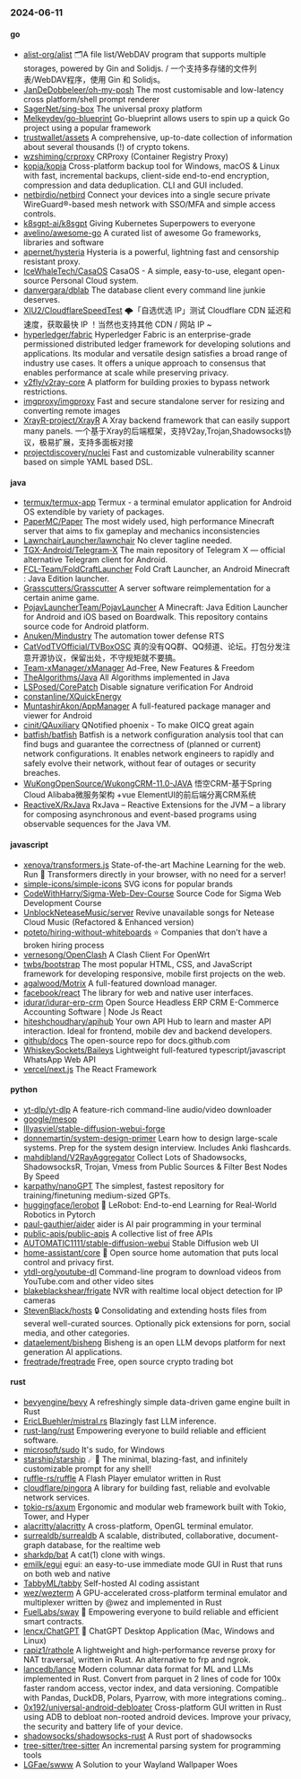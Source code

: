 ### 2024-06-11

#### go
* [alist-org/alist](https://github.com/alist-org/alist) 🗂️A file list/WebDAV program that supports multiple storages, powered by Gin and Solidjs. / 一个支持多存储的文件列表/WebDAV程序，使用 Gin 和 Solidjs。
* [JanDeDobbeleer/oh-my-posh](https://github.com/JanDeDobbeleer/oh-my-posh) The most customisable and low-latency cross platform/shell prompt renderer
* [SagerNet/sing-box](https://github.com/SagerNet/sing-box) The universal proxy platform
* [Melkeydev/go-blueprint](https://github.com/Melkeydev/go-blueprint) Go-blueprint allows users to spin up a quick Go project using a popular framework
* [trustwallet/assets](https://github.com/trustwallet/assets) A comprehensive, up-to-date collection of information about several thousands (!) of crypto tokens.
* [wzshiming/crproxy](https://github.com/wzshiming/crproxy) CRProxy (Container Registry Proxy)
* [kopia/kopia](https://github.com/kopia/kopia) Cross-platform backup tool for Windows, macOS & Linux with fast, incremental backups, client-side end-to-end encryption, compression and data deduplication. CLI and GUI included.
* [netbirdio/netbird](https://github.com/netbirdio/netbird) Connect your devices into a single secure private WireGuard®-based mesh network with SSO/MFA and simple access controls.
* [k8sgpt-ai/k8sgpt](https://github.com/k8sgpt-ai/k8sgpt) Giving Kubernetes Superpowers to everyone
* [avelino/awesome-go](https://github.com/avelino/awesome-go) A curated list of awesome Go frameworks, libraries and software
* [apernet/hysteria](https://github.com/apernet/hysteria) Hysteria is a powerful, lightning fast and censorship resistant proxy.
* [IceWhaleTech/CasaOS](https://github.com/IceWhaleTech/CasaOS) CasaOS - A simple, easy-to-use, elegant open-source Personal Cloud system.
* [danvergara/dblab](https://github.com/danvergara/dblab) The database client every command line junkie deserves.
* [XIU2/CloudflareSpeedTest](https://github.com/XIU2/CloudflareSpeedTest) 🌩「自选优选 IP」测试 Cloudflare CDN 延迟和速度，获取最快 IP ！当然也支持其他 CDN / 网站 IP ~
* [hyperledger/fabric](https://github.com/hyperledger/fabric) Hyperledger Fabric is an enterprise-grade permissioned distributed ledger framework for developing solutions and applications. Its modular and versatile design satisfies a broad range of industry use cases. It offers a unique approach to consensus that enables performance at scale while preserving privacy.
* [v2fly/v2ray-core](https://github.com/v2fly/v2ray-core) A platform for building proxies to bypass network restrictions.
* [imgproxy/imgproxy](https://github.com/imgproxy/imgproxy) Fast and secure standalone server for resizing and converting remote images
* [XrayR-project/XrayR](https://github.com/XrayR-project/XrayR) A Xray backend framework that can easily support many panels. 一个基于Xray的后端框架，支持V2ay,Trojan,Shadowsocks协议，极易扩展，支持多面板对接
* [projectdiscovery/nuclei](https://github.com/projectdiscovery/nuclei) Fast and customizable vulnerability scanner based on simple YAML based DSL.

#### java
* [termux/termux-app](https://github.com/termux/termux-app) Termux - a terminal emulator application for Android OS extendible by variety of packages.
* [PaperMC/Paper](https://github.com/PaperMC/Paper) The most widely used, high performance Minecraft server that aims to fix gameplay and mechanics inconsistencies
* [LawnchairLauncher/lawnchair](https://github.com/LawnchairLauncher/lawnchair) No clever tagline needed.
* [TGX-Android/Telegram-X](https://github.com/TGX-Android/Telegram-X) The main repository of Telegram X — official alternative Telegram client for Android.
* [FCL-Team/FoldCraftLauncher](https://github.com/FCL-Team/FoldCraftLauncher) Fold Craft Launcher, an Android Minecraft : Java Edition launcher.
* [Grasscutters/Grasscutter](https://github.com/Grasscutters/Grasscutter) A server software reimplementation for a certain anime game.
* [PojavLauncherTeam/PojavLauncher](https://github.com/PojavLauncherTeam/PojavLauncher) A Minecraft: Java Edition Launcher for Android and iOS based on Boardwalk. This repository contains source code for Android platform.
* [Anuken/Mindustry](https://github.com/Anuken/Mindustry) The automation tower defense RTS
* [CatVodTVOfficial/TVBoxOSC](https://github.com/CatVodTVOfficial/TVBoxOSC) 真的没有QQ群、QQ频道、论坛。打包分发注意开源协议，保留出处，不守规矩就不要搞。
* [Team-xManager/xManager](https://github.com/Team-xManager/xManager) Ad-Free, New Features & Freedom
* [TheAlgorithms/Java](https://github.com/TheAlgorithms/Java) All Algorithms implemented in Java
* [LSPosed/CorePatch](https://github.com/LSPosed/CorePatch) Disable signature verification For Android
* [constanline/XQuickEnergy](https://github.com/constanline/XQuickEnergy)
* [MuntashirAkon/AppManager](https://github.com/MuntashirAkon/AppManager) A full-featured package manager and viewer for Android
* [cinit/QAuxiliary](https://github.com/cinit/QAuxiliary) QNotified phoenix - To make OICQ great again
* [batfish/batfish](https://github.com/batfish/batfish) Batfish is a network configuration analysis tool that can find bugs and guarantee the correctness of (planned or current) network configurations. It enables network engineers to rapidly and safely evolve their network, without fear of outages or security breaches.
* [WuKongOpenSource/WukongCRM-11.0-JAVA](https://github.com/WuKongOpenSource/WukongCRM-11.0-JAVA) 悟空CRM-基于Spring Cloud Alibaba微服务架构 +vue ElementUI的前后端分离CRM系统
* [ReactiveX/RxJava](https://github.com/ReactiveX/RxJava) RxJava – Reactive Extensions for the JVM – a library for composing asynchronous and event-based programs using observable sequences for the Java VM.

#### javascript
* [xenova/transformers.js](https://github.com/xenova/transformers.js) State-of-the-art Machine Learning for the web. Run 🤗 Transformers directly in your browser, with no need for a server!
* [simple-icons/simple-icons](https://github.com/simple-icons/simple-icons) SVG icons for popular brands
* [CodeWithHarry/Sigma-Web-Dev-Course](https://github.com/CodeWithHarry/Sigma-Web-Dev-Course) Source Code for Sigma Web Development Course
* [UnblockNeteaseMusic/server](https://github.com/UnblockNeteaseMusic/server) Revive unavailable songs for Netease Cloud Music (Refactored & Enhanced version)
* [poteto/hiring-without-whiteboards](https://github.com/poteto/hiring-without-whiteboards) ⭐️ Companies that don't have a broken hiring process
* [vernesong/OpenClash](https://github.com/vernesong/OpenClash) A Clash Client For OpenWrt
* [twbs/bootstrap](https://github.com/twbs/bootstrap) The most popular HTML, CSS, and JavaScript framework for developing responsive, mobile first projects on the web.
* [agalwood/Motrix](https://github.com/agalwood/Motrix) A full-featured download manager.
* [facebook/react](https://github.com/facebook/react) The library for web and native user interfaces.
* [idurar/idurar-erp-crm](https://github.com/idurar/idurar-erp-crm) Open Source Headless ERP CRM E-Commerce Accounting Software | Node Js React
* [hiteshchoudhary/apihub](https://github.com/hiteshchoudhary/apihub) Your own API Hub to learn and master API interaction. Ideal for frontend, mobile dev and backend developers.
* [github/docs](https://github.com/github/docs) The open-source repo for docs.github.com
* [WhiskeySockets/Baileys](https://github.com/WhiskeySockets/Baileys) Lightweight full-featured typescript/javascript WhatsApp Web API
* [vercel/next.js](https://github.com/vercel/next.js) The React Framework

#### python
* [yt-dlp/yt-dlp](https://github.com/yt-dlp/yt-dlp) A feature-rich command-line audio/video downloader
* [google/mesop](https://github.com/google/mesop)
* [lllyasviel/stable-diffusion-webui-forge](https://github.com/lllyasviel/stable-diffusion-webui-forge)
* [donnemartin/system-design-primer](https://github.com/donnemartin/system-design-primer) Learn how to design large-scale systems. Prep for the system design interview. Includes Anki flashcards.
* [mahdibland/V2RayAggregator](https://github.com/mahdibland/V2RayAggregator) Collect Lots of Shadowsocks, ShadowsocksR, Trojan, Vmess from Public Sources & Filter Best Nodes By Speed
* [karpathy/nanoGPT](https://github.com/karpathy/nanoGPT) The simplest, fastest repository for training/finetuning medium-sized GPTs.
* [huggingface/lerobot](https://github.com/huggingface/lerobot) 🤗 LeRobot: End-to-end Learning for Real-World Robotics in Pytorch
* [paul-gauthier/aider](https://github.com/paul-gauthier/aider) aider is AI pair programming in your terminal
* [public-apis/public-apis](https://github.com/public-apis/public-apis) A collective list of free APIs
* [AUTOMATIC1111/stable-diffusion-webui](https://github.com/AUTOMATIC1111/stable-diffusion-webui) Stable Diffusion web UI
* [home-assistant/core](https://github.com/home-assistant/core) 🏡 Open source home automation that puts local control and privacy first.
* [ytdl-org/youtube-dl](https://github.com/ytdl-org/youtube-dl) Command-line program to download videos from YouTube.com and other video sites
* [blakeblackshear/frigate](https://github.com/blakeblackshear/frigate) NVR with realtime local object detection for IP cameras
* [StevenBlack/hosts](https://github.com/StevenBlack/hosts) 🔒 Consolidating and extending hosts files from several well-curated sources. Optionally pick extensions for porn, social media, and other categories.
* [dataelement/bisheng](https://github.com/dataelement/bisheng) Bisheng is an open LLM devops platform for next generation AI applications.
* [freqtrade/freqtrade](https://github.com/freqtrade/freqtrade) Free, open source crypto trading bot

#### rust
* [bevyengine/bevy](https://github.com/bevyengine/bevy) A refreshingly simple data-driven game engine built in Rust
* [EricLBuehler/mistral.rs](https://github.com/EricLBuehler/mistral.rs) Blazingly fast LLM inference.
* [rust-lang/rust](https://github.com/rust-lang/rust) Empowering everyone to build reliable and efficient software.
* [microsoft/sudo](https://github.com/microsoft/sudo) It's sudo, for Windows
* [starship/starship](https://github.com/starship/starship) ☄🌌️ The minimal, blazing-fast, and infinitely customizable prompt for any shell!
* [ruffle-rs/ruffle](https://github.com/ruffle-rs/ruffle) A Flash Player emulator written in Rust
* [cloudflare/pingora](https://github.com/cloudflare/pingora) A library for building fast, reliable and evolvable network services.
* [tokio-rs/axum](https://github.com/tokio-rs/axum) Ergonomic and modular web framework built with Tokio, Tower, and Hyper
* [alacritty/alacritty](https://github.com/alacritty/alacritty) A cross-platform, OpenGL terminal emulator.
* [surrealdb/surrealdb](https://github.com/surrealdb/surrealdb) A scalable, distributed, collaborative, document-graph database, for the realtime web
* [sharkdp/bat](https://github.com/sharkdp/bat) A cat(1) clone with wings.
* [emilk/egui](https://github.com/emilk/egui) egui: an easy-to-use immediate mode GUI in Rust that runs on both web and native
* [TabbyML/tabby](https://github.com/TabbyML/tabby) Self-hosted AI coding assistant
* [wez/wezterm](https://github.com/wez/wezterm) A GPU-accelerated cross-platform terminal emulator and multiplexer written by @wez and implemented in Rust
* [FuelLabs/sway](https://github.com/FuelLabs/sway) 🌴 Empowering everyone to build reliable and efficient smart contracts.
* [lencx/ChatGPT](https://github.com/lencx/ChatGPT) 🔮 ChatGPT Desktop Application (Mac, Windows and Linux)
* [rapiz1/rathole](https://github.com/rapiz1/rathole) A lightweight and high-performance reverse proxy for NAT traversal, written in Rust. An alternative to frp and ngrok.
* [lancedb/lance](https://github.com/lancedb/lance) Modern columnar data format for ML and LLMs implemented in Rust. Convert from parquet in 2 lines of code for 100x faster random access, vector index, and data versioning. Compatible with Pandas, DuckDB, Polars, Pyarrow, with more integrations coming..
* [0x192/universal-android-debloater](https://github.com/0x192/universal-android-debloater) Cross-platform GUI written in Rust using ADB to debloat non-rooted android devices. Improve your privacy, the security and battery life of your device.
* [shadowsocks/shadowsocks-rust](https://github.com/shadowsocks/shadowsocks-rust) A Rust port of shadowsocks
* [tree-sitter/tree-sitter](https://github.com/tree-sitter/tree-sitter) An incremental parsing system for programming tools
* [LGFae/swww](https://github.com/LGFae/swww) A Solution to your Wayland Wallpaper Woes
